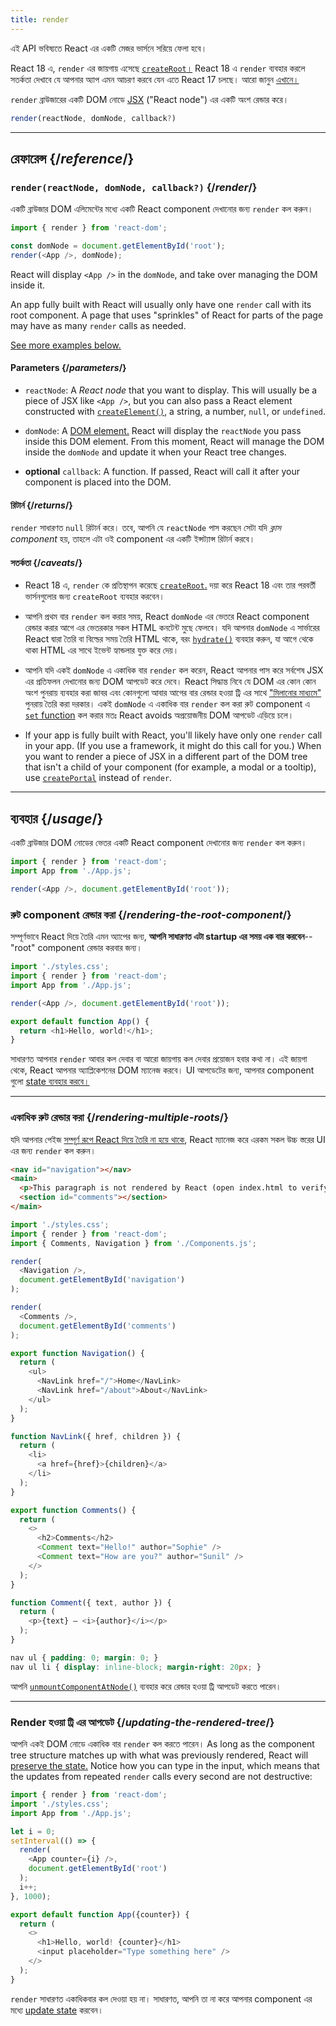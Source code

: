 ```yaml
---
title: render
---
```


<Deprecated>

এই API ভবিষ্যতে React এর একটি মেজর ভার্সনে সরিয়ে ফেলা হবে।

React 18 এ, `render` এর জায়গায় এসেছে [`createRoot`।](/reference/react-dom/client/createRoot) React 18 এ `render` ব্যবহার করলে সতর্কতা দেখাবে যে আপনার অ্যাপ এমন আচরণ করবে যেন এতে React 17 চলছে। আরো জানুন [এখানে।](/blog/2022/03/08/react-18-upgrade-guide#updates-to-client-rendering-apis)

</Deprecated>

<Intro>

`render` ব্রাউজারের একটি DOM নোডে [JSX](/learn/writing-markup-with-jsx) ("React node") এর একটি অংশ রেন্ডার করে।

```js
render(reactNode, domNode, callback?)
```

</Intro>

<InlineToc />

---

## রেফারেন্স {/*reference*/}

### `render(reactNode, domNode, callback?)` {/*render*/}

একটি ব্রাউজার DOM এলিমেন্টের মধ্যে একটি React component দেখানোর জন্য `render` কল করুন।

```js
import { render } from 'react-dom';

const domNode = document.getElementById('root');
render(<App />, domNode);
```

React will display `<App />` in the `domNode`, and take over managing the DOM inside it.

An app fully built with React will usually only have one `render` call with its root component.  A page that uses "sprinkles" of React for parts of the page may have as many `render` calls as needed.

[See more examples below.](#usage)

#### Parameters {/*parameters*/}

* `reactNode`: A *React node* that you want to display. This will usually be a piece of JSX like `<App />`, but you can also pass a React element constructed with [`createElement()`](/reference/react/createElement), a string, a number, `null`, or `undefined`. 

* `domNode`: A [DOM element.](https://developer.mozilla.org/en-US/docs/Web/API/Element) React will display the `reactNode` you pass inside this DOM element. From this moment, React will manage the DOM inside the `domNode` and update it when your React tree changes.

* **optional** `callback`: A function. If passed, React will call it after your component is placed into the DOM.


#### রিটার্ন {/*returns*/}

`render` সাধারণত `null` রিটার্ন করে। তবে, আপনি যে `reactNode` পাস করছেন সেটা যদি *ক্লাস component* হয়, তাহলে এটা ওই component এর একটি ইন্সট্যান্স রিটার্ন করবে।

#### সতর্কতা {/*caveats*/}

* React 18 এ, `render` কে প্রতিস্থাপন করেছে [`createRoot`.](/reference/react-dom/client/createRoot) দয়া করে React 18 এবং তার পরবর্তী ভার্সনগুলোর জন্য `createRoot` ব্যবহার করবেন।

* আপনি প্রথম বার `render` কল করার সময়, React `domNode` এর ভেতরে React component রেন্ডার করার আগে এর ভেতরকার সকল HTML কনটেন্ট মুছে ফেলবে। যদি আপনার `domNode` এ সার্ভারের React দ্বারা তৈরি বা বিল্ডের সময় তৈরি HTML থাকে, বরং [`hydrate()`](/reference/react-dom/hydrate) ব্যবহার করুন, যা আগে থেকে থাকা HTML এর সাথে ইভেন্ট হ্যান্ডলার যুক্ত করে দেয়।

* আপনি যদি একই `domNode` এ একাধিক বার `render` কল করেন, React আপনার পাস করে সর্বশেষ JSX এর প্রতিফলন দেখানোর জন্য DOM আপডেট করে দেবে। React সিদ্ধান্ত নিবে যে DOM এর কোন কোন অংশ পুনরায় ব্যবহার করা জাবর এবং কোনগুলো আবার আগের বার রেন্ডার হওয়া ট্রি এর সাথে ["মিলানোর মাধ্যমে"](/learn/preserving-and-resetting-state) পুনরায় তৈরি করা দরকার। একই `domNode` এ একাধিক বার `render` কল করা রুট component এ [`set` function](/reference/react/useState#setstate) কল করার মতঃ React avoids অপ্রয়োজনীয় DOM আপডেট এড়িয়ে চলে।

* If your app is fully built with React, you'll likely have only one `render` call in your app. (If you use a framework, it might do this call for you.) When you want to render a piece of JSX in a different part of the DOM tree that isn't a child of your component (for example, a modal or a tooltip), use [`createPortal`](/reference/react-dom/createPortal) instead of `render`.

---

## ব্যবহার {/*usage*/}

একটি <CodeStep step={2}>ব্রাউজার DOM নোডের</CodeStep> ভেতর একটি <CodeStep step={1}>React component</CodeStep> দেখানোর জন্য `render` কল করুন।

```js [[1, 4, "<App />"], [2, 4, "document.getElementById('root')"]]
import { render } from 'react-dom';
import App from './App.js';

render(<App />, document.getElementById('root'));
```

### রুট component রেন্ডার করা {/*rendering-the-root-component*/}

সম্পূর্ণভাবে React দিয়ে তৈরি এমন অ্যাপের জন্য, **আপনি সাধারণত এটা startup এর সময় এক বার করবেন**--"root" component রেন্ডার করবার জন্য।

<Sandpack>

```js index.js active
import './styles.css';
import { render } from 'react-dom';
import App from './App.js';

render(<App />, document.getElementById('root'));
```

```js App.js
export default function App() {
  return <h1>Hello, world!</h1>;
}
```

</Sandpack>

সাধারণত আপনার `render` আবার কল দেবার বা আরো জায়গায় কল দেবার প্রয়োজন হবার কথা না। এই জায়গা থেকে, React আপনার অ্যাপ্লিকেশনের DOM ম্যানেজ করবে। UI আপডেটের জন্য, আপনার component গুলো [state ব্যবহার করবে।](/reference/react/useState)

---

### একাধিক রুট রেন্ডার করা {/*rendering-multiple-roots*/}

যদি আপনার পেইজ [সম্পূর্ণ রূপে React দিয়ে তৈরি না হয়ে থাকে](/learn/add-react-to-an-existing-project#using-react-for-a-part-of-your-existing-page), React ম্যানেজ করে এরকম সকল উচ্চ স্তরের UI এর জন্য `render` কল করুন।

<Sandpack>

```html public/index.html
<nav id="navigation"></nav>
<main>
  <p>This paragraph is not rendered by React (open index.html to verify).</p>
  <section id="comments"></section>
</main>
```

```js index.js active
import './styles.css';
import { render } from 'react-dom';
import { Comments, Navigation } from './Components.js';

render(
  <Navigation />,
  document.getElementById('navigation')
);

render(
  <Comments />,
  document.getElementById('comments')
);
```

```js Components.js
export function Navigation() {
  return (
    <ul>
      <NavLink href="/">Home</NavLink>
      <NavLink href="/about">About</NavLink>
    </ul>
  );
}

function NavLink({ href, children }) {
  return (
    <li>
      <a href={href}>{children}</a>
    </li>
  );
}

export function Comments() {
  return (
    <>
      <h2>Comments</h2>
      <Comment text="Hello!" author="Sophie" />
      <Comment text="How are you?" author="Sunil" />
    </>
  );
}

function Comment({ text, author }) {
  return (
    <p>{text} — <i>{author}</i></p>
  );
}
```

```css
nav ul { padding: 0; margin: 0; }
nav ul li { display: inline-block; margin-right: 20px; }
```

</Sandpack>

আপনি [`unmountComponentAtNode()`](/reference/react-dom/unmountComponentAtNode) ব্যবহার করে রেন্ডার হওয়া ট্রি আপডেট করতে পারেন।

---

### Render হওয়া ট্রি এর আপডেট {/*updating-the-rendered-tree*/}

আপনি একই DOM নোডে একাধিক বার `render` কল করতে পারেন। As long as the component tree structure matches up with what was previously rendered, React will [preserve the state.](/learn/preserving-and-resetting-state) Notice how you can type in the input, which means that the updates from repeated `render` calls every second are not destructive:

<Sandpack>

```js index.js active
import { render } from 'react-dom';
import './styles.css';
import App from './App.js';

let i = 0;
setInterval(() => {
  render(
    <App counter={i} />,
    document.getElementById('root')
  );
  i++;
}, 1000);
```

```js App.js
export default function App({counter}) {
  return (
    <>
      <h1>Hello, world! {counter}</h1>
      <input placeholder="Type something here" />
    </>
  );
}
```

</Sandpack>

`render` সাধারণত একাধিকবার কল দেওয়া হয় না। সাধারণত, আপনি তা না করে আপনার component এর মধ্যে [update state](/reference/react/useState) করবেন।
